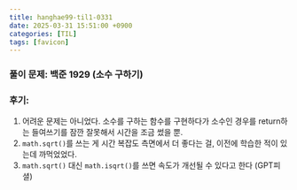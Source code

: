 ```yaml
---
title: hanghae99-til1-0331
date: 2025-03-31 15:51:00 +0900
categories: [TIL]
tags: [favicon]
---
```


### 풀이 문제: 백준 1929 (소수 구하기)

### 후기: 
1. 어려운 문제는 아니었다. 소수를 구하는 함수를 구현하다가 소수인 경우를 return하는 들여쓰기를 잠깐 잘못해서 시간을 조금 썼을 뿐.
2. `math.sqrt()`를 쓰는 게 시간 복잡도 측면에서 더 좋다는 걸, 이전에 학습한 적이 있는데 까먹었었다.
3. `math.sqrt()` 대신 `math.isqrt()`를 쓰면 속도가 개선될 수 있다고 한다 (GPT피셜)